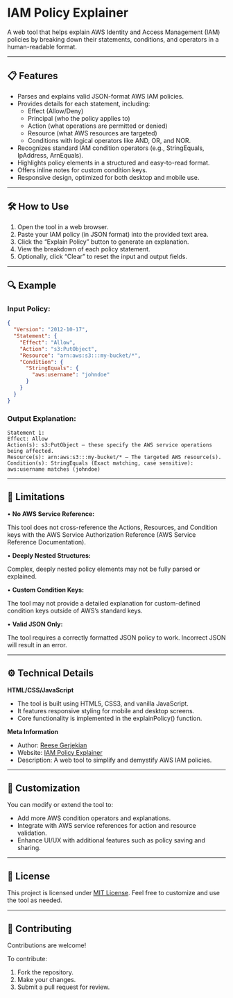# IAM Policy Explainer

A web tool that helps explain AWS Identity and Access Management (IAM) policies by breaking down their statements, conditions, and operators in a human-readable format.

---

## 📋 **Features**

- Parses and explains valid JSON-format AWS IAM policies.
- Provides details for each statement, including:
  - Effect (Allow/Deny)
  - Principal (who the policy applies to)
  - Action (what operations are permitted or denied)
  - Resource (what AWS resources are targeted)
  - Conditions with logical operators like AND, OR, and NOR.
- Recognizes standard IAM condition operators (e.g., StringEquals, IpAddress, ArnEquals).
- Highlights policy elements in a structured and easy-to-read format.
- Offers inline notes for custom condition keys.
- Responsive design, optimized for both desktop and mobile use.

---

## 🛠️ **How to Use**

1.	Open the tool in a web browser.
2.	Paste your IAM policy (in JSON format) into the provided text area.
3.	Click the “Explain Policy” button to generate an explanation.
4.	View the breakdown of each policy statement.
5.	Optionally, click “Clear” to reset the input and output fields.

---

## 🔍 **Example**

### Input Policy:
```json
{
  "Version": "2012-10-17",
  "Statement": {
    "Effect": "Allow",
    "Action": "s3:PutObject",
    "Resource": "arn:aws:s3:::my-bucket/*",
    "Condition": {
      "StringEquals": {
        "aws:username": "johndoe"
      }
    }
  }
}
```
### Output Explanation:
```
Statement 1:
Effect: Allow
Action(s): s3:PutObject — these specify the AWS service operations being affected.
Resource(s): arn:aws:s3:::my-bucket/* — The targeted AWS resource(s).
Condition(s): StringEquals (Exact matching, case sensitive): aws:username matches (johndoe)
```

---

## 🚧 **Limitations**
•	**No AWS Service Reference:**

This tool does not cross-reference the Actions, Resources, and Condition keys with the AWS Service Authorization Reference (AWS Service Reference Documentation).

•	**Deeply Nested Structures:**

Complex, deeply nested policy elements may not be fully parsed or explained.

•	**Custom Condition Keys:**

The tool may not provide a detailed explanation for custom-defined condition keys outside of AWS’s standard keys.

•	**Valid JSON Only:**

The tool requires a correctly formatted JSON policy to work. Incorrect JSON will result in an error.

---

## ⚙️ **Technical Details**

**HTML/CSS/JavaScript**
- The tool is built using HTML5, CSS3, and vanilla JavaScript.
- It features responsive styling for mobile and desktop screens.
- Core functionality is implemented in the explainPolicy() function.

**Meta Information**
- Author: [Reese Gerjekian](https://github.com/rgerjeki)
- Website: [IAM Policy Explainer](https://iampoex.github.io)
- Description: A web tool to simplify and demystify AWS IAM policies.

---

## 🎨 **Customization**

You can modify or extend the tool to:
- Add more AWS condition operators and explanations.
- Integrate with AWS service references for action and resource validation.
- Enhance UI/UX with additional features such as policy saving and sharing.

---

## 📜 **License**

This project is licensed under [MIT License](https://github.com/iampoex/iampoex.github.io/tree/main?tab=MIT-1-ov-file#MIT-1-ov-file). Feel free to customize and use the tool as needed.

---

## 📝 **Contributing**

Contributions are welcome!

To contribute:
1.	Fork the repository.
2.	Make your changes.
3.	Submit a pull request for review.
